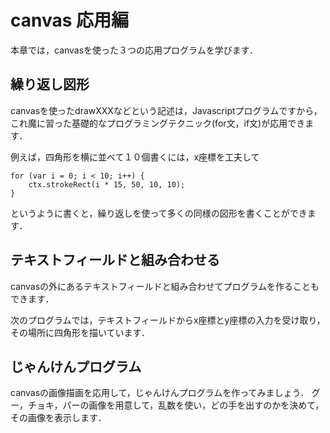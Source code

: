 # canvas 応用編
本章では，canvasを使った３つの応用プログラムを学びます．

## 繰り返し図形

canvasを使ったdrawXXXなどという記述は，Javascriptプログラムですから，これ魔に習った基礎的なプログラミングテクニック(for文，if文)が応用できます．

例えば，四角形を横に並べて１０個書くには，x座標を工夫して

```
for (var i = 0; i < 10; i++) {
    ctx.strokeRect(i * 15, 50, 10, 10);
}
```
というように書くと，繰り返しを使って多くの同様の図形を書くことができます．

<div code src='7-1'></div>

## テキストフィールドと組み合わせる

canvasの外にあるテキストフィールドと組み合わせてプログラムを作ることもできます．

次のプログラムでは，テキストフィールドからx座標とy座標の入力を受け取り，その場所に四角形を描いています．

<div code src='7-2'></div>

## じゃんけんプログラム

canvasの画像描画を応用して，じゃんけんプログラムを作ってみましょう．
グー，チョキ，パーの画像を用意して，乱数を使い，どの手を出すのかを決めて，その画像を表示します．

<div code src='7-3'></div>

<!-- 
### files
- [goo.png](src/goo.png)
- [choki.png](src/choki.png)
- [pa.png](src/pa.png) -->

